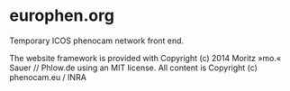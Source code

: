 # europhen.org

Temporary ICOS phenocam network front end.

The website framework is provided with Copyright (c) 2014 Moritz »mo.« Sauer // Phlow.de using an MIT license. All content is Copyright (c) phenocam.eu / INRA
